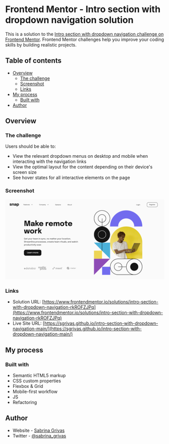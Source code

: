 # Frontend Mentor - Intro section with dropdown navigation solution

This is a solution to the [Intro section with dropdown navigation challenge on Frontend Mentor](https://www.frontendmentor.io/challenges/intro-section-with-dropdown-navigation-ryaPetHE5). Frontend Mentor challenges help you improve your coding skills by building realistic projects. 

## Table of contents

- [Overview](#overview)
  - [The challenge](#the-challenge)
  - [Screenshot](#screenshot)
  - [Links](#links)
- [My process](#my-process)
  - [Built with](#built-with)
- [Author](#author)

## Overview

### The challenge

Users should be able to:

- View the relevant dropdown menus on desktop and mobile when interacting with the navigation links
- View the optimal layout for the content depending on their device's screen size
- See hover states for all interactive elements on the page

### Screenshot

![](/images/screenshot_solution.png)

### Links

- Solution URL: [https://www.frontendmentor.io/solutions/intro-section-with-dropdown-navigation-rkROFZJPq](https://www.frontendmentor.io/solutions/intro-section-with-dropdown-navigation-rkROFZJPq)
- Live Site URL: [https://sgrivas.github.io/intro-section-with-dropdown-navigation-main/](https://sgrivas.github.io/intro-section-with-dropdown-navigation-main/)

## My process

### Built with

- Semantic HTML5 markup
- CSS custom properties
- Flexbox & Grid
- Mobile-first workflow
- JS
- Refactoring
## Author

- Website - [Sabrina Grivas](https://sabrinagrivas.com)
- Twitter - [@sabrina_grivas](https://twitter.com/sabrina_grivas)